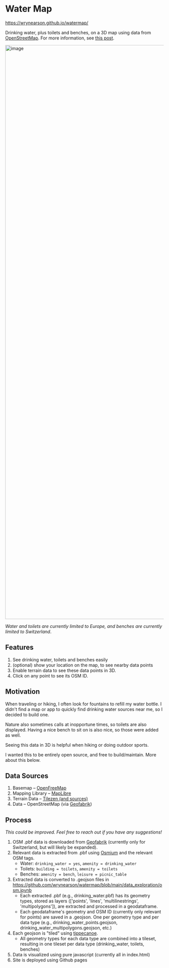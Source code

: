 # Water Map

https://wrynearson.github.io/watermap/

Drinking water, plus toilets and benches, on a 3D map using data from [OpenStreetMap](https://www.openstreetmap.org/). For more information, see [this post](https://wrynearson.github.io/watermap-project/).

<img width="1818" alt="image" src="https://github.com/user-attachments/assets/5970608d-1ee6-42f9-a4c7-986019b9a29e">

_Water and toilets are currently limited to Europe, and benches are currently limited to Switzerland_.

## Features
1. See drinking water, toilets and benches easily
2. (optional) show your location on the map, to see nearby data points
3. Enable terrain data to see these data points in 3D.
4. Click on any point to see its OSM ID.

## Motivation

When traveling or hiking, I often look for fountains to refill my water bottle. I didn't find a map or app to quickly find drinking water sources near me, so I decided to build one.

Nature also sometimes calls at inopportune times, so toilets are also displayed. Having a nice bench to sit on is also nice, so those were added as well.

Seeing this data in 3D is helpful when hiking or doing outdoor sports.

I wanted this to be entirely open source, and free to build/maintain. More about this below.

## Data Sources
1. Basemap – [OpenFreeMap](https://openfreemap.org/)
2. Mapping Library – [MapLibre](https://maplibre.org/)
3. Terrain Data – [Tilezen (and sources)](https://github.com/tilezen/joerd/blob/master/docs/attribution.md)
4. Data – OpenStreetMap (via [Geofabrik](https://www.geofabrik.de/en/index.html))

## Process
_This could be improved. Feel free to reach out if you have any suggestions!_

1. OSM .pbf data is downloaded from [Geofabrik](https://www.geofabrik.de/en/index.html) (currently only for Switzerland, but will likely be expanded).
2. Relevant data is extracted from .pbf using [Osmium](https://osmcode.org/osmium-tool/) and the relevant OSM tags.
    - Water: `drinking_water = yes`, `amenity = drinking_water`
    - Toilets: `building = toilets`, `amenity = toilets`
    - Benches: `amenity = bench`, `leisure = picnic_table`
3. Extracted data is converted to .geojson files in https://github.com/wrynearson/watermap/blob/main/data_exploration/osm.ipynb
    - Each extracted .pbf (e.g., drinking_water.pbf) has its geometry types, stored as layers (['points', 'lines', 'multilinestrings', 'multipolygons']), are extracted and processed in a geodataframe.
    - Each geodataframe's geometry and OSM ID (currently only relevant for points) are saved in a .geojson. One per geometry type and per data type (e.g., drinking_water_points.geojson, drinking_water_multipolygons.geojson, etc.)
4. Each geojson is "tiled" using [tippecanoe](https://github.com/felt/tippecanoe).
    - All geometry types for each data type are combined into a tileset, resulting in one tileset per data type (drinking_water, toilets, benches)
5. Data is visualized using pure javascript (currently all in index.html)
6. Site is deployed using Github pages
